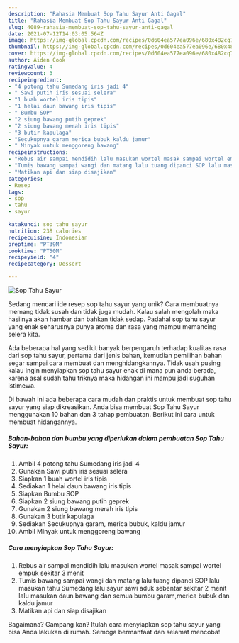 ```yaml
---
description: "Rahasia Membuat Sop Tahu Sayur Anti Gagal"
title: "Rahasia Membuat Sop Tahu Sayur Anti Gagal"
slug: 4089-rahasia-membuat-sop-tahu-sayur-anti-gagal
date: 2021-07-12T14:03:05.564Z
image: https://img-global.cpcdn.com/recipes/0d604ea577ea096e/680x482cq70/sop-tahu-sayur-foto-resep-utama.jpg
thumbnail: https://img-global.cpcdn.com/recipes/0d604ea577ea096e/680x482cq70/sop-tahu-sayur-foto-resep-utama.jpg
cover: https://img-global.cpcdn.com/recipes/0d604ea577ea096e/680x482cq70/sop-tahu-sayur-foto-resep-utama.jpg
author: Aiden Cook
ratingvalue: 4
reviewcount: 3
recipeingredient:
- "4 potong tahu Sumedang iris jadi 4"
- " Sawi putih iris sesuai selera"
- "1 buah wortel iris tipis"
- "1 helai daun bawang iris tipis"
- " Bumbu SOP"
- "2 siung bawang putih geprek"
- "2 siung bawang merah iris tipis"
- "3 butir kapulaga"
- "Secukupnya garam merica bubuk kaldu jamur"
- " Minyak untuk menggoreng bawang"
recipeinstructions:
- "Rebus air sampai mendidih lalu masukan wortel masak sampai wortel empuk sekitar 3 menit"
- "Tumis bawang sampai wangi dan matang lalu tuang dipanci SOP lalu masukan tahu Sumedang lalu sayur sawi aduk sebentar sekitar 2 menit lalu masukan daun bawang dan semua bumbu garam,merica bubuk dan kaldu jamur"
- "Matikan api dan siap disajikan"
categories:
- Resep
tags:
- sop
- tahu
- sayur

katakunci: sop tahu sayur 
nutrition: 238 calories
recipecuisine: Indonesian
preptime: "PT39M"
cooktime: "PT50M"
recipeyield: "4"
recipecategory: Dessert

---
```



![Sop Tahu Sayur](https://img-global.cpcdn.com/recipes/0d604ea577ea096e/680x482cq70/sop-tahu-sayur-foto-resep-utama.jpg)

Sedang mencari ide resep sop tahu sayur yang unik? Cara membuatnya memang tidak susah dan tidak juga mudah. Kalau salah mengolah maka hasilnya akan hambar dan bahkan tidak sedap. Padahal sop tahu sayur yang enak seharusnya punya aroma dan rasa yang mampu memancing selera kita.



Ada beberapa hal yang sedikit banyak berpengaruh terhadap kualitas rasa dari sop tahu sayur, pertama dari jenis bahan, kemudian pemilihan bahan segar sampai cara membuat dan menghidangkannya. Tidak usah pusing kalau ingin menyiapkan sop tahu sayur enak di mana pun anda berada, karena asal sudah tahu triknya maka hidangan ini mampu jadi suguhan istimewa.


Di bawah ini ada beberapa cara mudah dan praktis untuk membuat sop tahu sayur yang siap dikreasikan. Anda bisa membuat Sop Tahu Sayur menggunakan 10 bahan dan 3 tahap pembuatan. Berikut ini cara untuk membuat hidangannya.

<!--inarticleads1-->

##### Bahan-bahan dan bumbu yang diperlukan dalam pembuatan Sop Tahu Sayur:

1. Ambil 4 potong tahu Sumedang iris jadi 4
1. Gunakan  Sawi putih iris sesuai selera
1. Siapkan 1 buah wortel iris tipis
1. Sediakan 1 helai daun bawang iris tipis
1. Siapkan  Bumbu SOP
1. Siapkan 2 siung bawang putih geprek
1. Gunakan 2 siung bawang merah iris tipis
1. Gunakan 3 butir kapulaga
1. Sediakan Secukupnya garam, merica bubuk, kaldu jamur
1. Ambil  Minyak untuk menggoreng bawang




<!--inarticleads2-->

##### Cara menyiapkan Sop Tahu Sayur:

1. Rebus air sampai mendidih lalu masukan wortel masak sampai wortel empuk sekitar 3 menit
1. Tumis bawang sampai wangi dan matang lalu tuang dipanci SOP lalu masukan tahu Sumedang lalu sayur sawi aduk sebentar sekitar 2 menit lalu masukan daun bawang dan semua bumbu garam,merica bubuk dan kaldu jamur
1. Matikan api dan siap disajikan




Bagaimana? Gampang kan? Itulah cara menyiapkan sop tahu sayur yang bisa Anda lakukan di rumah. Semoga bermanfaat dan selamat mencoba!
